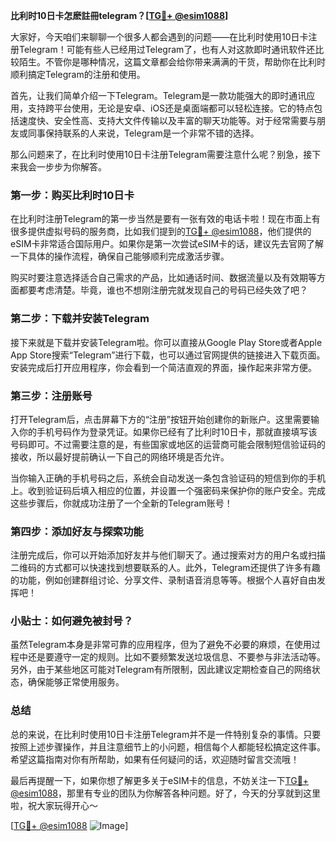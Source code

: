 **比利时10日卡怎麽註冊telegram？[[TG💪+ @esim1088](https://t.me/s/esim1088)]**

大家好，今天咱们来聊聊一个很多人都会遇到的问题——在比利时使用10日卡注册Telegram！可能有些人已经用过Telegram了，也有人对这款即时通讯软件还比较陌生。不管你是哪种情况，这篇文章都会给你带来满满的干货，帮助你在比利时顺利搞定Telegram的注册和使用。

首先，让我们简单介绍一下Telegram。Telegram是一款功能强大的即时通讯应用，支持跨平台使用，无论是安卓、iOS还是桌面端都可以轻松连接。它的特点包括速度快、安全性高、支持大文件传输以及丰富的聊天功能等。对于经常需要与朋友或同事保持联系的人来说，Telegram是一个非常不错的选择。

那么问题来了，在比利时使用10日卡注册Telegram需要注意什么呢？别急，接下来我会一步步为你解答。

### 第一步：购买比利时10日卡

在比利时注册Telegram的第一步当然是要有一张有效的电话卡啦！现在市面上有很多提供虚拟号码的服务商，比如我们提到的[TG💪+ @esim1088](https://t.me/s/esim1088)，他们提供的eSIM卡非常适合国际用户。如果你是第一次尝试eSIM卡的话，建议先去官网了解一下具体的操作流程，确保自己能够顺利完成激活步骤。

购买时要注意选择适合自己需求的产品，比如通话时间、数据流量以及有效期等方面都要考虑清楚。毕竟，谁也不想刚注册完就发现自己的号码已经失效了吧？

### 第二步：下载并安装Telegram

接下来就是下载并安装Telegram啦。你可以直接从Google Play Store或者Apple App Store搜索“Telegram”进行下载，也可以通过官网提供的链接进入下载页面。安装完成后打开应用程序，你会看到一个简洁直观的界面，操作起来非常方便。

### 第三步：注册账号

打开Telegram后，点击屏幕下方的“注册”按钮开始创建你的新账户。这里需要输入你的手机号码作为登录凭证。如果你已经有了比利时10日卡，那就直接填写该号码即可。不过需要注意的是，有些国家或地区的运营商可能会限制短信验证码的接收，所以最好提前确认一下自己的网络环境是否允许。

当你输入正确的手机号码之后，系统会自动发送一条包含验证码的短信到你的手机上。收到验证码后填入相应的位置，并设置一个强密码来保护你的账户安全。完成这些步骤后，你就成功注册了一个全新的Telegram账号！

### 第四步：添加好友与探索功能

注册完成后，你可以开始添加好友并与他们聊天了。通过搜索对方的用户名或扫描二维码的方式都可以快速找到想要联系的人。此外，Telegram还提供了许多有趣的功能，例如创建群组讨论、分享文件、录制语音消息等等。根据个人喜好自由发挥吧！

### 小贴士：如何避免被封号？

虽然Telegram本身是非常可靠的应用程序，但为了避免不必要的麻烦，在使用过程中还是要遵守一定的规则。比如不要频繁发送垃圾信息、不要参与非法活动等。另外，由于某些地区可能对Telegram有所限制，因此建议定期检查自己的网络状态，确保能够正常使用服务。

### 总结

总的来说，在比利时使用10日卡注册Telegram并不是一件特别复杂的事情。只要按照上述步骤操作，并且注意细节上的小问题，相信每个人都能轻松搞定这件事。希望这篇指南对你有所帮助，如果有任何疑问的话，欢迎随时留言交流哦！

最后再提醒一下，如果你想了解更多关于eSIM卡的信息，不妨关注一下[TG💪+ @esim1088](https://t.me/s/esim1088)，那里有专业的团队为你解答各种问题。好了，今天的分享就到这里啦，祝大家玩得开心～

[[TG💪+ @esim1088](https://t.me/s/esim1088) ![Image](https://i.postimg.cc/4NQfJmqS/Snipaste-2025-05-13-00-14-12.png)]